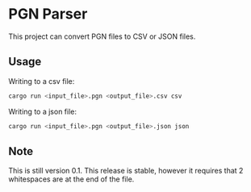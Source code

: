 # PGN Parser

This project can convert PGN files to CSV or JSON files.

## Usage

Writing to a csv file:
```bash
cargo run <input_file>.pgn <output_file>.csv csv
```

Writing to a json file:
```bash
cargo run <input_file>.pgn <output_file>.json json
```

## Note

This is still version 0.1. This release is stable, however it requires that 2 whitespaces are at the end of the file.

